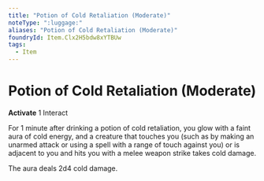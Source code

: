 ```yaml
---
title: "Potion of Cold Retaliation (Moderate)"
noteType: ":luggage:"
aliases: "Potion of Cold Retaliation (Moderate)"
foundryId: Item.Clx2H5bdw8xYTBUw
tags:
  - Item
---
```


# Potion of Cold Retaliation (Moderate)

**Activate** 1 Interact

For 1 minute after drinking a potion of cold retaliation, you glow with a faint aura of cold energy, and a creature that touches you (such as by making an unarmed attack or using a spell with a range of touch against you) or is adjacent to you and hits you with a melee weapon strike takes cold damage.

The aura deals 2d4 cold damage.
